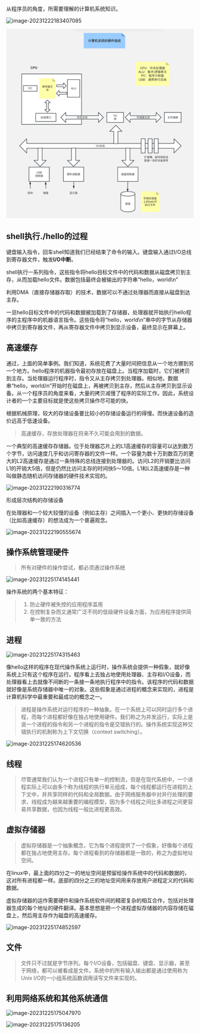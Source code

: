 从程序员的角度，所需要理解的计算机系统知识。



![image-20231222183407085](https://oss.wyxxt.org.cn/images/2023/12/22/ddaad852-ee8e-4057-b85c-511851a0f7ca.png)

![1](./assets/1.png)

## shell执行./hello的过程

键盘输入指令，回车shell知道我们已经结束了命令的输入。键盘输入通过I/O总线到寄存器文件，触发**I/O中断**。

shell执行一系列指令，这些指令将hello目标文件中的代码和数据从磁盘拷贝到主存，从而加载hello文件。数据包括最终会被输出的字符串“hello，world\n”

利用DMA（直接存储器存取）的技术，数据可以不通过处理器而直接从磁盘到达主存。

一旦hello目标文件中的代码和数据被加载到了存储器，处理器就开始执行hello程序的主程序中的机器语言指令。这些指令将“hello，world\n”串中的字节从存储器中拷贝到寄存器文件，再从寄存器文件中拷贝到显示设备，最终显示在屏幕上。

## 高速缓存

通过，上面的简单事例。我们知道，系统花费了大量时间把信息从一个地方挪到另一个地方。hello程序的机器指令最初存放在磁盘上。当程序加载时，它们被拷贝到主存。当处理器运行程序时，指令又从主存拷贝到处理器。相似地，数据串“hello，world/n”开始时在磁盘上，再被拷贝到主存，然后从主存拷贝到显示设备。从一个程序员的角度来看，大量的拷贝减慢了程序的实际工作。因此，系统设计者的一个主要目标就是使这些拷贝操作尽可能的快。

根据机械原理，较大的存储设备要比较小的存储设备运行的得慢。而快速设备的造价远高于低速设备。

> 高速缓存，存放处理器在将来不久可能会用到的数据。

一个典型的高速缓存存储器。位于处理器芯片上的L1高速缓存的容量可以达到数万个字节，访问速度几乎和访问寄存器的文件一样。一个容量为数十万到数百万的更大的L2高速缓存是通过一条特殊的总线连接到处理器的。访问L2的开销要比访问L1的开销大5倍，但是仍然比访问主存的时间快5～10倍。L1和L2高速缓存是一种叫做静态随机访问存储器的硬件技术实现的。

![image-20231222190316774](https://oss.wyxxt.org.cn/images/2023/12/22/868facc3-c5bc-4daf-b373-065c1a57e16e.png)

形成层次结构的存储设备

在处理器和一个较大较慢的设备（例如主存）之间插入一个更小、更快的存储设备（比如高速缓存）的想法成为一个普遍观念。

![image-20231222190555674](https://oss.wyxxt.org.cn/images/2023/12/22/14896fb1-eb34-4e98-bd2d-8cf39bf37de7.png)

## 操作系统管理硬件

> 所有对硬件的操作尝试，都必须通过操作系统

![image-20231225174145441](https://oss.wyxxt.org.cn/images/2023/12/25/9d46a104-f657-4729-a6c5-677746baddb7.png)

操作系统的两个基本特征：

>1. 防止硬件被失控的应用程序滥用
>2. 在控制复杂而又通常广泛不同的低级硬件设备方面，为应用程序提供简单一致的方法



## 进程

![image-20231225174315463](https://oss.wyxxt.org.cn/images/2023/12/25/545fb495-8117-4ca0-b34c-dd29bb9a2407.png)

像hello这样的程序在现代操作系统上运行时，操作系统会提供一种假象，就好像系统上只有这个程序在运行。程序看上去独占地使用处理器、主存和I/O设备，而处理器看上去就像不间断的一条接一条地执行程序中的指令。该程序的代码和数据就好像是系统存储器中唯一的对象。这些假象是通过进程的概念来实现的，进程是计算机科学中最重要和最成功的概念之一。

>进程是操作系统对运行程序的一种抽象。在一个系统上可以同时运行多个进程，而每个进程都好像在独占地使用硬件。我们称之为并发运行，实际上是说一个进程的指令和另一个进程的指令是交错执行的。操作系统实现这种交错执行的机制称为上下文切换（context switching）。

![image-20231225174620536](https://oss.wyxxt.org.cn/images/2023/12/25/6648f458-1959-4742-86b6-51b4b698a56f.png)

## 线程

> 尽管通常我们认为一个进程只有单一的控制流，但是在现代系统中，一个进程实际上可以由多个称为线程的执行单元组成，每个线程都运行在进程的上下文中，并共享同样的代码和全局数据。由于网络服务器中对并行处理的要求，线程成为越来越重要的编程模型，因为多个线程之间比多进程之间更容易共享数据，也因为线程一般比进程更高效。

## 虚拟存储器

> 虚拟存储器是一个抽象概念，它为每个进程提供了一个假象，好像每个进程都在独占地使用主存。每个进程看到的存储器都是一致的，称之为虚拟地址空间。

在linux中，最上面的四分之一的地址空间是预留给操作系统中的代码和数据的，这对所有进程都一样。底部的四分之三的地址空间用来存放用户进程定义的代码和数据。

虚拟存储器的运作需要硬件和操作系统软件间的精密复杂的相互合作，包括对处理器生成的每个地址的硬件翻译。基本思想是把一个进程虚拟存储器的内容存储在磁盘上，然后用主存作为磁盘的高速缓存。

![image-20231225174852597](https://oss.wyxxt.org.cn/images/2023/12/25/3c9f4079-41ab-4d9c-ae43-f63abcf7a16c.png)

## 文件

> 文件只不过就是字节序列。每个I/O设备，包括磁盘、键盘、显示器，甚至于网络，都可以被看成是文件。系统中的所有输入输出都是通过使用称为Unix I/O的一小组系统函数调用读写文件来实现的。

## 利用网络系统和其他系统通信

![image-20231225175047970](https://oss.wyxxt.org.cn/images/2023/12/25/b676b0d2-ab3f-4d81-8fdb-4c7d847c8639.png)

![image-20231225175136205](https://oss.wyxxt.org.cn/images/2023/12/25/2e55686d-f858-4176-9da3-b1e27e8eb064.png)
